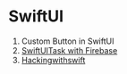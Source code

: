 # SwiftUI


1. Custom Button in SwiftUI
2. [SwiftUITask with Firebase](https://github.com/jorgemht/SwiftUITask)
3. [Hackingwithswift](https://github.com/jorgemhtdev/hackingwithswift)

